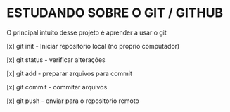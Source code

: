 # ESTUDANDO SOBRE O GIT / GITHUB

O principal intuito desse projeto é aprender a usar o git

[x] git init - Iniciar repositorio local (no proprio computador)

[x] git status - verificar alterações

[x] git add - preparar arquivos para commit

[x] git commit - commitar arquivos

[x] git push - enviar para o repositorio remoto
